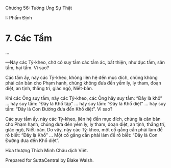 

Chương 56: Tương Ưng Sự Thật

I: Phẩm Ðịnh

# 7\. Các Tầm

…

—Này các Tỷ-kheo, chớ có suy tầm các tầm ác, bất thiện, như dục tầm, sân tầm, hại tầm. Vì sao?

Các tầm ấy, này các Tỷ-kheo, không liên hệ đến mục đích, chúng không phải căn bản cho Phạm hạnh, chúng không đưa đến yếm ly, ly tham, đoạn diệt, an tịnh, thắng trí, giác ngộ, Niết-bàn.

Khi các Ông suy tầm, này các Tỷ-kheo, các Ông hãy suy tầm: “Ðây là khổ” … hãy suy tầm: “Ðây là Khổ tập” … hãy suy tầm: “Ðây là Khổ diệt” … hãy suy tầm: “Ðây là Con Ðường đưa đến Khổ diệt”. Vì sao?

Các suy tầm ấy, này các Tỷ-kheo, liên hệ đến mục đích, chúng là căn bản cho Phạm hạnh, chúng đưa đến yếm ly, ly tham, đoạn diệt, an tịnh, thắng trí, giác ngộ, Niết-bàn. Do vậy, này các Tỷ-kheo, một cố gắng cần phải làm để rõ biết: “Ðây là Khổ” … Một cố gắng cần phải làm để rõ biết: “Ðây là Con Ðường đưa đến Khổ diệt”.

Hòa thượng Thích Minh Châu dịch Việt.

Prepared for SuttaCentral by Blake Walsh.